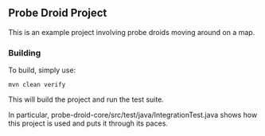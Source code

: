 ## Probe Droid Project

This is an example project involving probe droids moving around on a map.

### Building
To build, simply use:
```
mvn clean verify
```

This will build the project and run the test suite.

In particular, probe-droid-core/src/test/java/IntegrationTest.java shows how this project is used and puts it through its paces.

